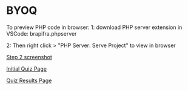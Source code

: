 # BYOQ

To preview PHP code in browser:
1: download PHP server extension in VSCode:  brapifra.phpserver


2: Then right click > "PHP Server: Serve Project" to view in browser


[Step 2 screenshot](https://github.com/tlaltenango/BYOQ/image1.PNG?raw=true)

[Initial Quiz Page](https://github.com/tlaltenango/BYOQ/quiz.PNG?raw=true)

[Quiz Results Page](https://github.com/tlaltenango/BYOQ/results.PNG?raw=true)
